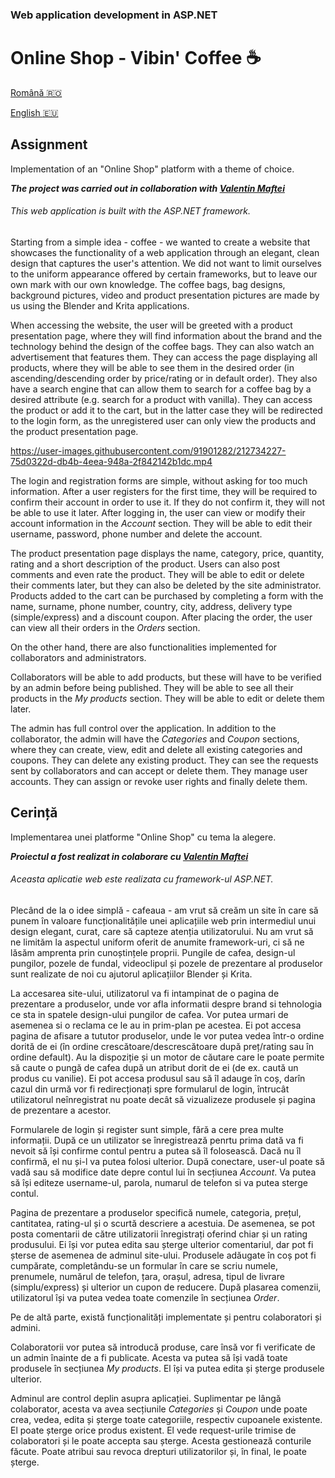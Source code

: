 ### Web application development in ASP.NET
# Online Shop - Vibin' Coffee :coffee:

[Română :romania:](#cerință)

[English :eu:](#assignment)

## Assignment
Implementation of an "Online Shop" platform with a theme of choice.

***The project was carried out in collaboration with [Valentin Maftei](https://github.com/ValentinMaftei)***

###### This web application is built with the ASP.NET framework.

Starting from a simple idea - coffee - we wanted to create a website that showcases the functionality of a web application through an elegant, clean design that captures the user's attention. We did not want to limit ourselves to the uniform appearance offered by certain frameworks, but to leave our own mark with our own knowledge. The coffee bags, bag designs, background pictures, video and product presentation pictures are made by us using the Blender and Krita applications.

When accessing the website, the user will be greeted with a product presentation page, where they will find information about the brand and the technology behind the design of the coffee bags. They can also watch an advertisement that features them. They can access the page displaying all products, where they will be able to see them in the desired order (in ascending/descending order by price/rating or in default order). They also have a search engine that can allow them to search for a coffee bag by a desired attribute (e.g. search for a product with vanilla). They can access the product or add it to the cart, but in the latter case they will be redirected to the login form, as the unregistered user can only view the products and the product presentation page.

https://user-images.githubusercontent.com/91901282/212734227-75d0322d-db4b-4eea-948a-2f842142b1dc.mp4

The login and registration forms are simple, without asking for too much information. After a user registers for the first time, they will be required to confirm their account in order to use it. If they do not confirm it, they will not be able to use it later. After logging in, the user can view or modify their account information in the _Account_ section. They will be able to edit their username, password, phone number and delete the account.

The product presentation page displays the name, category, price, quantity, rating and a short description of the product. Users can also post comments and even rate the product. They will be able to edit or delete their comments later, but they can also be deleted by the site administrator. Products added to the cart can be purchased by completing a form with the name, surname, phone number, country, city, address, delivery type (simple/express) and a discount coupon. After placing the order, the user can view all their orders in the _Orders_ section.

On the other hand, there are also functionalities implemented for collaborators and administrators.

Collaborators will be able to add products, but these will have to be verified by an admin before being published. They will be able to see all their products in the _My products_ section. They will be able to edit or delete them later.

The admin has full control over the application. In addition to the collaborator, the admin will have the _Categories_ and _Coupon_ sections, where they can create, view, edit and delete all existing categories and coupons. They can delete any existing product. They can see the requests sent by collaborators and can accept or delete them. They manage user accounts. They can assign or revoke user rights and finally delete them.

## Cerință
Implementarea unei platforme "Online Shop" cu tema la alegere. 

***Proiectul a fost realizat in colaborare cu [Valentin Maftei](https://github.com/ValentinMaftei)***

###### Aceasta aplicatie web este realizata cu framework-ul ASP.NET.</sub> 

Plecând de la o idee simplă - cafeaua - am vrut să creăm un site în care să punem în valoare funcționalitățile unei aplicațiile web prin intermediul unui design elegant, curat, care să capteze atenția utilizatorului. Nu am vrut să ne limităm la aspectul uniform oferit de anumite framework-uri, ci să ne lăsăm amprenta prin cunoștințele proprii. Pungile de cafea, design-ul pungilor, pozele de fundal, videoclipul și pozele de prezentare al produselor sunt realizate de noi cu ajutorul aplicațiilor Blender și Krita.  

La accesarea site-ului, utilizatorul va fi intampinat de o pagina de prezentare a produselor, unde vor afla informatii despre brand si tehnologia ce sta in spatele design-ului pungilor de cafea. Vor putea urmari de asemenea si o reclama ce le au in prim-plan pe acestea. Ei pot accesa pagina de afisare a tututor produselor, unde le vor putea vedea într-o ordine dorită de ei (în ordine crescătoare/descrescătoare după preț/rating sau în ordine default). Au la dispoziție și un motor de căutare care le poate permite să caute o pungă de cafea după un atribut dorit de ei (de ex. caută un produs cu vanilie). Ei pot accesa produsul sau să îl adauge în coș, darîn cazul din urmă vor fi redirecționați spre formularul de login, întrucât utilizatorul neînregistrat nu poate decât să vizualizeze produsele și pagina de prezentare a acestor.

Formularele de login și register sunt simple, fără a cere prea multe informații. După ce un utilizator se înregistrează penrtu prima dată va fi nevoit să își confirme contul pentru a putea să îl folosească. Dacă nu îl confirmă, el nu și-l va putea folosi ulterior. După conectare, user-ul poate să vadă sau să modifice date depre contul lui în secțiunea _Account_. Va putea să își editeze username-ul, parola, numarul de telefon si va putea sterge contul.

Pagina de prezentare a produselor specifică numele, categoria, prețul, cantitatea, rating-ul și o scurtă descriere a acestuia. De asemenea, se pot posta comentarii de către utilizatorii înregistrați oferind chiar și un rating produsului. Ei își vor putea edita sau șterge ulterior comentariul, dar pot fi șterse de asemenea de adminul site-ului. Produsele adăugate în coș pot fi cumpărate, completându-se un formular în care se scriu numele, prenumele, numărul de telefon, țara, orașul, adresa, tipul de livrare (simplu/express) și ulterior un cupon de reducere. După plasarea comenzii, utilizatorul își va putea vedea toate comenzile în secțiunea _Order_. 

Pe de altă parte, există funcționalități implementate și pentru colaboratori și admini. 

Colaboratorii vor putea să introducă produse, care însă vor fi verificate de un admin înainte de a fi publicate. Acesta va putea să își vadă toate produsele în secțiunea _My products_. El își va putea edita și șterge produsele ulterior.

Adminul are control deplin asupra aplicației. Suplimentar pe lângă colaborator, acesta va avea secțiunile _Categories_ și _Coupon_ unde poate crea, vedea, edita și șterge toate categoriile, respectiv cupoanele existente. El poate șterge orice produs existent. El vede request-urile trimise de colaboratori și le poate accepta sau șterge. Acesta gestionează conturile făcute. Poate atribui sau revoca drepturi utilizatorilor și, în final, le poate șterge. 
